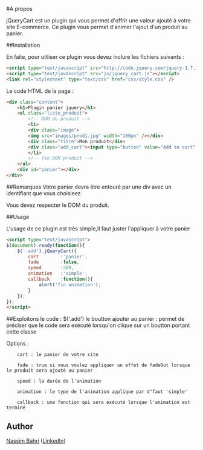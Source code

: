 #A propos

jQueryCart est un plugin qui vous permet d'offrir une valeur ajouté à votre site E-commerce. Ce plugin vous permet d'animer l'ajout d'un produit au panier.

##Installation

En faite, pour utiliser ce plugin vous devez inclure les fichiers suivants :

```html
<script type="text/javascript" src="http://code.jquery.com/jquery-1.7.1.js"></script>
<script type="text/javascript" src="js/jquery_cart.js"></script>
<link rel="stylesheet" type="text/css" href="css/style.css" />
```

Le code HTML de la page : 
```html
<div class="content">
	<h1>Plugin panier jquery</h1>
	<ul class="liste_produit">
		<!-- DOM du produit -->
		<li>
		<div class="image">
		<img src="images/prod1.jpg" width="100px" /></div>
		<div class="titre">Mon produit</div>
		<div class="add_cart"><input type="button" value="Add to cart" class="add" /></div>
		</li>
		<!-- fin DOM produit -->
	</ul>
	<div id="panier"></div>
</div>
```

##Remarques 
Votre panier devra être entouré par une div avec un identifiant que vous choisieez.

Vous devez respecter le DOM du produit.


##Usage

L'usage de ce plugin est très simple,Il faut juster l'appliquer à votre panier

```html
<script type="text/javascript">
$(document).ready(function(){
	$('.add').jQueryCart({
		cart		:'panier',
		fade		:false,
		speed		:500,
		animation	:'simple',
		callback	:function(){
			alert('fin animation');
		}
	});
});
</script>
```

##Exploitons le code :
$('.add') le boutton ajouter au panier : permet de préciser que le code sera exécuté lorsqu'on clique sur un boutton portant cette classe

Options : 


		cart : le panier de votre site
		
		fade : true si vous voulez appliquer un effet de fadeOut lorsque le produit sera ajouté au panier
		
		speed : la durée de l'animation
		
		animation : le type de l'animation applique par d"faut 'simple'
		
		callback : une fonction qui sera exécuté lorsque l'animation est terminé

## Author

[Nassim Bahri](https://www.facebook.com/Bahri.Nassim) ([LinkedIn](http://www.linkedin.com/pub/nassim-bahri/32/b38/a11))